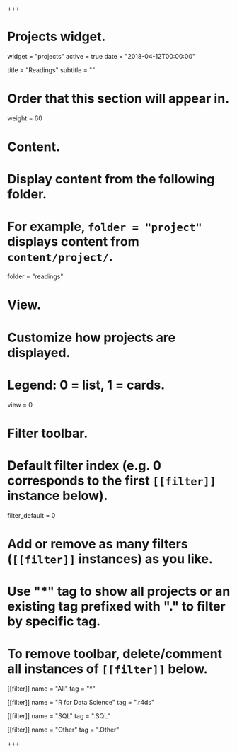 +++
# Projects widget.
widget = "projects"
active = true
date = "2018-04-12T00:00:00"

title = "Readings"
subtitle = ""

# Order that this section will appear in.
weight = 60

# Content.
# Display content from the following folder.
# For example, `folder = "project"` displays content from `content/project/`.
folder = "readings"

# View.
# Customize how projects are displayed.
# Legend: 0 = list, 1 = cards.
view = 0

# Filter toolbar.

# Default filter index (e.g. 0 corresponds to the first `[[filter]]` instance below).
filter_default = 0

# Add or remove as many filters (`[[filter]]` instances) as you like.
# Use "*" tag to show all projects or an existing tag prefixed with "." to filter by specific tag.
# To remove toolbar, delete/comment all instances of `[[filter]]` below.
[[filter]]
  name = "All"
  tag = "*"

[[filter]]
  name = "R for Data Science"
  tag = ".r4ds"

[[filter]]
  name = "SQL"
  tag = ".SQL"

[[filter]]
  name = "Other"
  tag = ".Other"

+++

